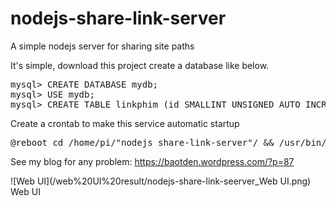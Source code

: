 # nodejs-share-link-server
A simple nodejs server for sharing site paths

It's simple, download this project create a database like below.

<pre>
mysql> CREATE DATABASE mydb;
mysql> USE mydb;
mysql> CREATE TABLE linkphim (id SMALLINT UNSIGNED AUTO_INCREMENT PRIMARY KEY, link TEXT NOT NULL);
</pre>

Create a crontab to make this service automatic startup

<pre>
@reboot cd /home/pi/"nodejs share-link-server"/ && /usr/bin/node /home/pi/"nodejs share-link-server"/server.js
</pre>

See my blog for any problem: https://baotden.wordpress.com/?p=87

![Web UI](/web%20UI%20result/nodejs-share-link-seerver_Web UI.png)
Web UI
